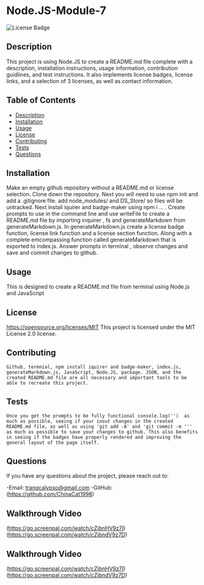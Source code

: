 # Node.JS-Module-7   

  ![License Badge](https://img.shields.io/badge/License-MIT-red.svg)
  
## Description
   This project is using Node.JS to create a README.md file complete with a description, installation instructions, usage information, contribution guidlines, and test instructions. It also implements license badges, license links, and a selection of 3 licenses, as well as contact information. 

## Table of Contents
- [Description](#description)
- [Installation](#installation)
- [Usage](#usage)
- [License](#license)
- [Contributing](#contributing)
- [Tests](#tests)
- [Questions](#questions)

## Installation
   Make an empty github repository without a README.md  or license selection. Clone down the repository. Next you will need to use npm init and add a .gitignore file. add node_modules/ and DS_Store/  so files will be untracked. Next install iquirer and badge-maker using npm i ... . Create prompts to use in the command line  and use writeFile to create a README.md file by importing inquirer , fs and  generateMarkdown from generateMarkdown.js. In generateMarkdown.js create a license badge function, license link function and a license section function. Along with a complete emcompassing function called generateMarkdown that is exported to index.js. Answer prompts in terminal , observe changes and save and commit changes to github.       

## Usage
  This is designed to create a README.md file from terminal using Node.js and JavaScript

## License
  

https://opensource.org/licenses/MIT
This project is licensed under the MIT License 2.0 license.

## Contributing
    Github, termnial, npm install iquirer and badge-maker, index.js, generateMarkdown.js, JavaScript, Node.JS, package. JSON, and the created README.md file are all necessary and important tools to be able to recreate this project. 

## Tests
    Once you get the prompts to be fully functional console.log('')  as much as possible, seeing if your inout changes in the created README.md file, as well as using 'git add -A' and 'git commit -m ''' as much as possible to save your changes to github. This also benefits in seeing if the badges have properly rendered and improving the general layout of the page itself. 

## Questions
  If you have any questions about the project, please reach out to:

  -Email: tranqcalypso@gmail.com
  -GitHub: (https://github.com/ChinaCat1998)

## Walkthrough Video
(https://go.screenpal.com/watch/cZjbnHV9z7I)
(https://go.screenpal.com/watch/cZjbndV9z7D)

## Walkthrough Video
(https://go.screenpal.com/watch/cZjbnHV9z7I)
(https://go.screenpal.com/watch/cZjbndV9z7D)